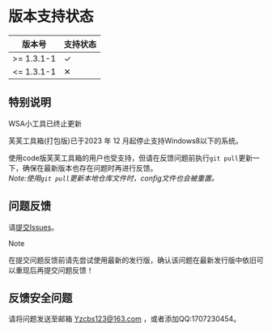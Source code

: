 # 版本支持状态

| 版本号 | 支持状态 |
|-----|-----|
| >= 1.3.1-1 | ✓ |
| <= 1.3.1-1 | ✕ |

## 特别说明

WSA小工具已终止更新<br>

芙芙工具箱(打包版)已于2023 年 12 月起停止支持Windows8以下的系统。<br>

使用code版芙芙工具箱的用户也受支持，但请在反馈问题前执行`git pull`更新一下，确保在最新版本也存在问题时再进行反馈。<br>
*Note:使用`git pull`更新本地仓库文件时，config文件也会被重置。*<br>

## 问题反馈

请[提交Issues](https://github.com/DuckDuckStudio/Fufu_Tools/issues/new)。

> [!NOTE]
> 在提交问题反馈前请先尝试使用最新的发行版，确认该问题在最新发行版中依旧可以重现后再提交问题反馈！<br>

## 反馈安全问题
请将问题发送至邮箱 <Yzcbs123@163.com> ，或者添加QQ:1707230454。  
